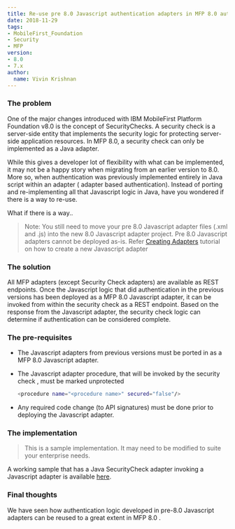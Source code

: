 ```yaml
---
title: Re-use pre 8.0 Javascript authentication adapters in MFP 8.0 authentication
date: 2018-11-29
tags:
- MobileFirst_Foundation
- Security
- MFP
version:
- 8.0
- 7.x
author:
  name: Vivin Krishnan
---
```


### The problem

One of the major changes introduced with IBM MobileFirst Platform Foundation v8.0 is the concept of SecurityChecks. A security check is a server-side entity that implements the security logic for protecting server-side application resources. In MFP 8.0, a security check can only be implemented as a Java adapter. 

While this gives a developer lot of flexibility with what can be implemented, it may not be a happy story when migrating from an earlier version to 8.0. More so, when authentication was previously implemented entirely in Java script within an adapter ( adapter based authentication). Instead of porting and re-implementing all that Javascript logic in Java, have you wondered if there is a way to re-use. 

What if there is a way..

>Note: You still need to move your pre 8.0 Javascript adapter files (.xml and .js) into the new 8.0 Javascript adapter project. Pre 8.0 Javascript adapters cannot be deployed as-is. 
>Refer [Creating Adapters](http://mobilefirstplatform.ibmcloud.com/tutorials/en/foundation/8.0/adapters/creating-adapters/) tutorial on how to create a new Javascript adapter

### The solution 

All MFP adapters (except Security Check adapters) are available as REST endpoints. Once the Javascript logic that did authentication in the previous versions has been deployed as a MFP 8.0 Javascript adapter, it can be invoked from within the security check as a REST endpoint. Based on the response from the Javascript adapter, the security check logic can determine if authentication can be considered complete.


### The pre-requisites

* The Javascript adapters from previous versions must be ported in as a MFP 8.0 Javascript adapter. 

* The Javascript adapter procedure, that will be invoked by the security check , must be marked unprotected


	```bash
	<procedure name="<procedure name>" secured="false"/>
	```

* Any required code change (to API signatures) must be done prior to deploying the Javascript adapter.

### The implementation

>This is a sample implementation. It may need to be modified to suite your enterprise needs.

A working sample that has a Java SecurityCheck adapter invoking a Javascript adapter is available [here](https://github.com/mfpdev/reuse-jsadapterauthentication-mfp80).

### Final thoughts

We have seen how authentication logic developed in pre-8.0 Javascript adapters can be reused to a great extent in MFP 8.0 .

